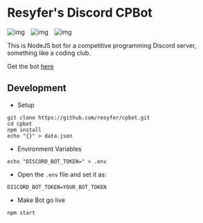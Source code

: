 # Resyfer's Discord CPBot

![img](https://img.shields.io/badge/bot%20status-offline-red)&emsp;![img](https://img.shields.io/badge/-NodeJS-green)&emsp;![img](https://img.shields.io/badge/Version-1.0-yellow)

This is NodeJS bot for a competitive programming Discord server, something like a coding club.

Get the bot [here](https://discord.com/api/oauth2/authorize?client_id=849932013188415488&permissions=8&scope=bot)
## Development

- Setup
```
git clone https://github.com/resyfer/cpbot.git
cd cpbot
npm install
echo "{}" > data.json
```

- Environment Variables
```
echo "DISCORD_BOT_TOKEN=" > .env
```
  - Open the `.env` file and set it as:
```
DISCORD_BOT_TOKEN=YOUR_BOT_TOKEN
```

- Make Bot go live
```
npm start
```